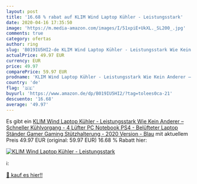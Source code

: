 ```yaml
---
layout: post
title: '16.68 % rabat auf KLIM Wind Laptop Kühler - Leistungsstark'
date: 2020-04-16 17:35:50
image: 'https://m.media-amazon.com/images/I/51xpiE+UkXL._SL200_.jpg'
comments: true
category: ofertas
author: ring
slug: 'B019IU5HI2-de KLIM Wind Laptop Kühler - Leistungsstark Wie Kein Anderer – Schneller Kühlvorgang - 4 Lüfter PC Notebook PS4 - Belüfteter Laptop Ständer  Gamer Gaming Stützhalterung - 2020 Version - Blau'
actualPrice: 49.97 EUR
currency: EUR
price: 49.97
comparePrice: 59.97 EUR
prodname: 'KLIM Wind Laptop Kühler - Leistungsstark Wie Kein Anderer – Schneller Kühlvorgang - 4 Lüfter PC Notebook PS4 - Belüfteter Laptop Ständer  Gamer Gaming Stützhalterung - 2020 Version - Blau'
country: 'de'
flag: '🇩🇪'
buyurl: 'https://www.amazon.de/dp/B019IU5HI2/?tag=tolees0ca-21'
descuento: '16.68'
average: '49.97'
---
```


Es gibt ein [KLIM Wind Laptop Kühler - Leistungsstark Wie Kein Anderer – Schneller Kühlvorgang - 4 Lüfter PC Notebook PS4 - Belüfteter Laptop Ständer  Gamer Gaming Stützhalterung - 2020 Version - Blau](https://www.amazon.de/dp/B019IU5HI2/?tag=tolees0ca-21) mit aktuellem Preis 49.97 EUR (original: 59.97 EUR) 16.68 % Rabatt hier:

[![KLIM Wind Laptop Kühler - Leistungsstark](https://m.media-amazon.com/images/I/51xpiE+UkXL._SL200_.jpg)](https://www.amazon.de/dp/B019IU5HI2/?tag=tolees0ca-21)

ℹ️:


[🛒 kauf es hier!!](https://www.amazon.de/dp/B019IU5HI2/?tag=tolees0ca-21)
